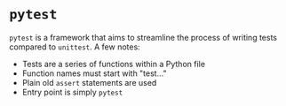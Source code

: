 # `pytest`

`pytest` is a framework that aims to streamline the process of writing tests compared to `unittest`. A few notes:

- Tests are a series of functions within a Python file
- Function names must start with "test..."
- Plain old `assert` statements are used
- Entry point is simply `pytest`
